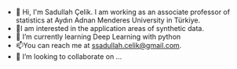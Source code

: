 - 👋 Hi, I'm Sadullah Çelik. I am working as an associate professor of statistics at Aydın Adnan Menderes University in Türkiye.
- 👀I am interested in the application areas of synthetic data.
- 🌱 I’m currently learning Deep Learning with python
- 📫You can reach me at ssadullah.celik@gmail.com.
- 💞️ I’m looking to collaborate on ...
<!---
Sadullah4535/Sadullah4535 is a ✨ special ✨ repository because its `README.md` (this file) appears on your GitHub profile.
You can click the Preview link to take a look at your changes.
--->
